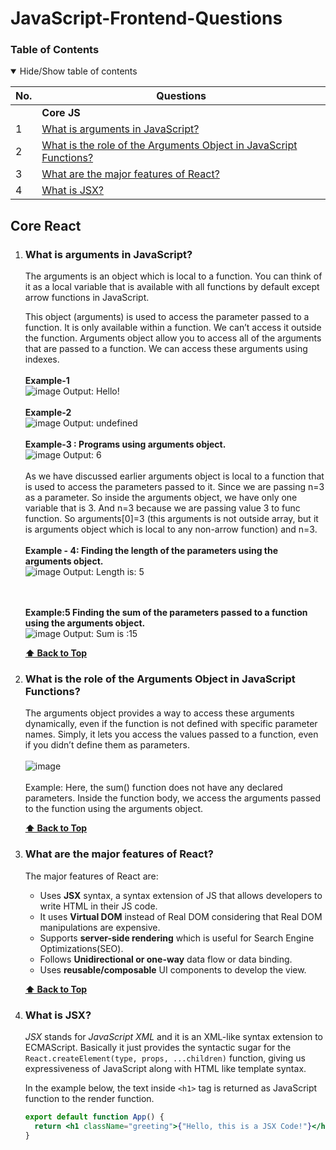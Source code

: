 # JavaScript-Frontend-Questions


### Table of Contents

<details open>
<summary>
Hide/Show table of contents
</summary>

| No. | Questions                                                                                                                                                                                                                        |
| --- | -------------------------------------------------------------------------------------------------------------------------------------------------------------------------------------------------------------------------------- |
|     | **Core JS**                                                                                                                                                                                                                   |
| 1   | [What is arguments in JavaScript?](#What-is-arguments-in-JavaScript)                                                                                                                                                           |
| 2   | [What is the role of the Arguments Object in JavaScript Functions?](#What-is-the-role-of-the-Arguments-Object-in-JavaScript-Functions)                                                                                         |
| 3   | [What are the major features of React?](#what-are-the-major-features-of-react)                                                                                                                                                 |
| 4   | [What is JSX?](#what-is-jsx)        



## Core React

1.  ### What is arguments in JavaScript?

      The arguments is an object which is local to a function. You can think of it as a local variable that is available with all functions by default except arrow functions in JavaScript. 
   
      This object (arguments) is used to access the parameter passed to a function. It is only available within a function. We can’t access it outside the function. Arguments object allow you to access all of the 
      arguments that are passed to a function. We can access these arguments using indexes.
      <br><br>
      <b>Example-1</b>
      <br>
      ![image](https://github.com/user-attachments/assets/8bda67e2-2f8f-4c39-880e-cc63be7c7ad0) Output: Hello!
       <br><br>
       <b>Example-2</b>
      <br>
      ![image](https://github.com/user-attachments/assets/ccefefcb-b259-4fc6-8734-9577fddf82b2) Output: undefined
       <br> <br>
       <b>Example-3 : Programs using arguments object.</b>
       <br>
       ![image](https://github.com/user-attachments/assets/5337bb52-c48d-403b-a1d2-ff6bf1758698) Output: 6
       <br> <br>
      As we have discussed earlier arguments object is local to a function that is used to access the parameters passed to it.
      Since we are passing n=3 as a parameter. So inside the arguments object, we have only one variable that is 3. And n=3 because we are passing value 3 to func function. So arguments[0]=3 (this arguments is          not outside array, but it is arguments object which is local to any non-arrow function) and n=3.
       <br> <br>
       <b>Example - 4: Finding the length of the parameters using the arguments object.</b>
       <br>
       ![image](https://github.com/user-attachments/assets/0506c403-c24b-4341-8e1d-09073794fb53) Output: Length is: 5

       <br> <br>
       <b>Example:5 Finding the sum of the parameters passed to a function using the arguments object.</b>
       <br>
       ![image](https://github.com/user-attachments/assets/b290c039-002d-4ff2-ae24-24f27d93957c) Output: Sum is :15


    **[⬆ Back to Top](#table-of-contents)**

2.  ### What is the role of the Arguments Object in JavaScript Functions?

      The arguments object provides a way to access these arguments dynamically, even if the function is not defined with specific parameter names.
      Simply, it lets you access the values passed to a function, even if you didn’t define them as parameters.
      <br><br>
      ![image](https://github.com/user-attachments/assets/c55e922d-4f40-4d9e-8fbf-9a584a19c11e)
      <br><br>
      Example: Here, the sum() function does not have any declared parameters. Inside the function body, we access the arguments passed to the function using the arguments object. 


    **[⬆ Back to Top](#table-of-contents)**

4.  ### What are the major features of React?

    The major features of React are:

    - Uses **JSX** syntax, a syntax extension of JS that allows developers to write HTML in their JS code.
    - It uses **Virtual DOM** instead of Real DOM considering that Real DOM manipulations are expensive.
    - Supports **server-side rendering** which is useful for Search Engine Optimizations(SEO).
    - Follows **Unidirectional or one-way** data flow or data binding.
    - Uses **reusable/composable** UI components to develop the view.

    **[⬆ Back to Top](#table-of-contents)**

5.  ### What is JSX?

    _JSX_ stands for _JavaScript XML_ and it is an XML-like syntax extension to ECMAScript. Basically it just provides the syntactic sugar for the `React.createElement(type, props, ...children)` function, giving us expressiveness of JavaScript along with HTML like template syntax.

    In the example below, the text inside `<h1>` tag is returned as JavaScript function to the render function.

    ```jsx harmony
    export default function App() {
      return <h1 className="greeting">{"Hello, this is a JSX Code!"}</h1>;
    }
    ```
